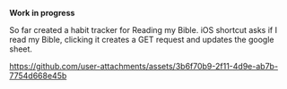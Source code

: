 **Work in progress**

So far created a habit tracker for Reading my Bible. iOS shortcut asks if I read my Bible, clicking it creates a GET request and updates the google sheet.

https://github.com/user-attachments/assets/3b6f70b9-2f11-4d9e-ab7b-7754d668e45b

